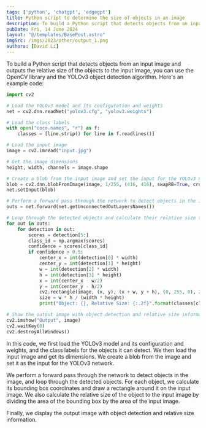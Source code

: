 ```yaml
---
tags: ['python', 'chatgpt', 'edgegpt']
title: Python script to determine the size of objects in an image 
description: To build a Python script that detects objects from an input image and outputs the relative size of the objects to the input image, you can use the OpenCV library and the YOLOv3 object detection algorithm..
pubDate: Fri, 14 June 2024
layout: "@/templates/BasePost.astro"
imgSrc: /imgs/2023/other/output_1.png
authors: [David Li]
---
```



To build a Python script that detects objects from an input image and outputs the relative size of the objects to the input image, you can use the OpenCV library and the YOLOv3 object detection algorithm. Here's an example code:

```python
import cv2

# Load the YOLOv3 model and its configuration and weights
net = cv2.dnn.readNet("yolov3.cfg", "yolov3.weights")

# Load the class labels
with open("coco.names", "r") as f:
    classes = [line.strip() for line in f.readlines()]

# Load the input image
image = cv2.imread("input.jpg")

# Get the image dimensions
height, width, channels = image.shape

# Create a blob from the input image and set the input for the YOLOv3 network
blob = cv2.dnn.blobFromImage(image, 1/255, (416, 416), swapRB=True, crop=False)
net.setInput(blob)

# Perform a forward pass through the network to detect objects in the image
outs = net.forward(net.getUnconnectedOutLayersNames())

# Loop through the detected objects and calculate their relative size to the input image
for out in outs:
    for detection in out:
        scores = detection[5:]
        class_id = np.argmax(scores)
        confidence = scores[class_id]
        if confidence > 0.5:
            center_x = int(detection[0] * width)
            center_y = int(detection[1] * height)
            w = int(detection[2] * width)
            h = int(detection[3] * height)
            x = int(center_x - w/2)
            y = int(center_y - h/2)
            cv2.rectangle(image, (x, y), (x + w, y + h), (0, 255, 0), 2)
            size = w * h / (width * height)
            print("Object: {}, Relative Size: {:.2f}".format(classes[class_id], size))

# Show the output image with object detection and relative size information
cv2.imshow("Output", image)
cv2.waitKey(0)
cv2.destroyAllWindows()
```

In this code, we first load the YOLOv3 model and its configuration and weights, and the class labels for the objects it can detect. We then load the input image and get its dimensions. We create a blob from the image and set it as the input for the YOLOv3 network.

We perform a forward pass through the network to detect objects in the image, and loop through the detected objects. For each object, we calculate its bounding box coordinates and draw a rectangle around it on the input image. We also calculate the relative size of the object to the input image by dividing the area of the bounding box by the area of the input image.

Finally, we display the output image with object detection and relative size information.